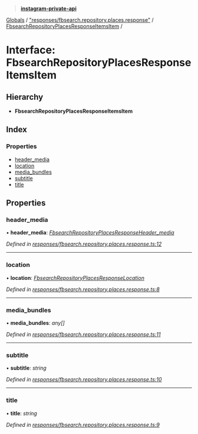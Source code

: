 > **[instagram-private-api](../README.md)**

[Globals](../README.md) / ["responses/fbsearch.repository.places.response"](../modules/_responses_fbsearch_repository_places_response_.md) / [FbsearchRepositoryPlacesResponseItemsItem](_responses_fbsearch_repository_places_response_.fbsearchrepositoryplacesresponseitemsitem.md) /

# Interface: FbsearchRepositoryPlacesResponseItemsItem

## Hierarchy

* **FbsearchRepositoryPlacesResponseItemsItem**

## Index

### Properties

* [header_media](_responses_fbsearch_repository_places_response_.fbsearchrepositoryplacesresponseitemsitem.md#header_media)
* [location](_responses_fbsearch_repository_places_response_.fbsearchrepositoryplacesresponseitemsitem.md#location)
* [media_bundles](_responses_fbsearch_repository_places_response_.fbsearchrepositoryplacesresponseitemsitem.md#media_bundles)
* [subtitle](_responses_fbsearch_repository_places_response_.fbsearchrepositoryplacesresponseitemsitem.md#subtitle)
* [title](_responses_fbsearch_repository_places_response_.fbsearchrepositoryplacesresponseitemsitem.md#title)

## Properties

###  header_media

• **header_media**: *[FbsearchRepositoryPlacesResponseHeader_media](_responses_fbsearch_repository_places_response_.fbsearchrepositoryplacesresponseheader_media.md)*

*Defined in [responses/fbsearch.repository.places.response.ts:12](https://github.com/dilame/instagram-private-api/blob/173bc62/src/responses/fbsearch.repository.places.response.ts#L12)*

___

###  location

• **location**: *[FbsearchRepositoryPlacesResponseLocation](_responses_fbsearch_repository_places_response_.fbsearchrepositoryplacesresponselocation.md)*

*Defined in [responses/fbsearch.repository.places.response.ts:8](https://github.com/dilame/instagram-private-api/blob/173bc62/src/responses/fbsearch.repository.places.response.ts#L8)*

___

###  media_bundles

• **media_bundles**: *any[]*

*Defined in [responses/fbsearch.repository.places.response.ts:11](https://github.com/dilame/instagram-private-api/blob/173bc62/src/responses/fbsearch.repository.places.response.ts#L11)*

___

###  subtitle

• **subtitle**: *string*

*Defined in [responses/fbsearch.repository.places.response.ts:10](https://github.com/dilame/instagram-private-api/blob/173bc62/src/responses/fbsearch.repository.places.response.ts#L10)*

___

###  title

• **title**: *string*

*Defined in [responses/fbsearch.repository.places.response.ts:9](https://github.com/dilame/instagram-private-api/blob/173bc62/src/responses/fbsearch.repository.places.response.ts#L9)*
